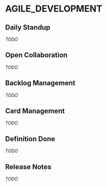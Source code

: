 # AGILE_DEVELOPMENT

## Daily Standup
_TODO_

## Open Collaboration
_TODO_

## Backlog Management
_TODO_

## Card Management
_TODO_

## Definition Done
_TODO_

## Release Notes
_TODO_

